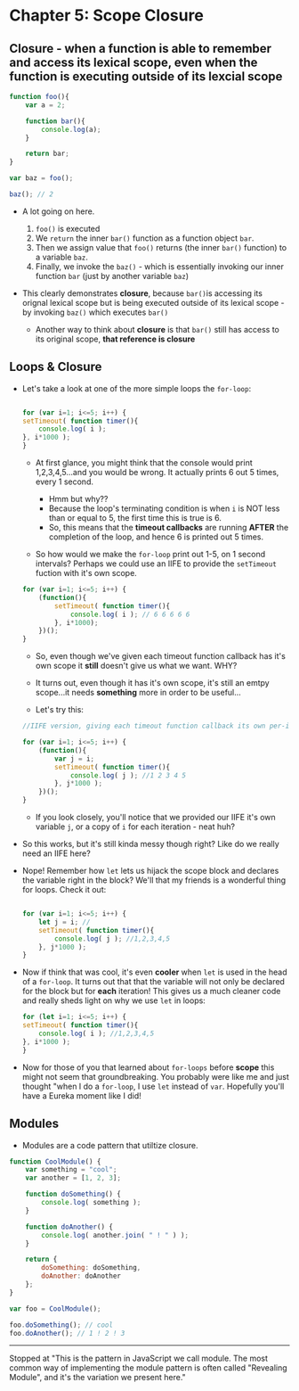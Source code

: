 # Chapter 5: Scope Closure

## **Closure** - when a function is able to remember and access its lexical scope, even when the function is executing outside of its lexcial scope

```javascript
function foo(){
    var a = 2;

    function bar(){
        console.log(a);
    }

    return bar;
}

var baz = foo();

baz(); // 2
```

* A lot going on here. 
  1. `foo()` is executed
  1. We `return` the inner `bar()` function as a function object `bar`.
  1. Then we assign value that `foo()` returns (the inner `bar()` function) to a variable `baz`. 
  1. Finally, we invoke the `baz()` - which is essentially invoking our inner function `bar` (just by another variable `baz`)

* This clearly demonstrates **closure**, because `bar()`is accessing its orignal lexical scope but is being executed outside of its lexical scope - by invoking `baz()` which executes `bar()`
  * Another way to think about **closure** is that `bar()` still has access to its original scope, **that reference is closure**

## Loops & Closure

* Let's take a look at one of the more simple loops the `for-loop`:
    ```javascript

    for (var i=1; i<=5; i++) {
	setTimeout( function timer(){
		console.log( i );
	}, i*1000 );
    }
    ```
    * At first glance, you might think that the console would print 1,2,3,4,5...and you would be wrong. It actually prints 6 out 5 times, every 1 second. 
      * Hmm but why??
      * Because the loop's terminating condition is when `i` is NOT less than or equal to 5, the first time this is true is 6. 
      * So, this means that the **timeout callbacks** are running **AFTER** the completion of the loop, and hence 6 is printed out 5 times. 
    
    * So how would we make the `for-loop` print out 1-5, on 1 second intervals? Perhaps we could use an IIFE to provide the `setTimeout` fuction with it's own scope. 

    ```javascript
    for (var i=1; i<=5; i++) {
        (function(){
            setTimeout( function timer(){
                console.log( i ); // 6 6 6 6 6 
            }, i*1000);
        })();
    }
    ```
    * So, even though we've given each timeout function callback has it's own scope it **still** doesn't give us what we want. WHY?
    * It turns out, even though it has it's own scope, it's still an emtpy scope...it needs **something** more in order to be useful...

    * Let's try this: 

    ```javascript
    //IIFE version, giving each timeout function callback its own per-iteration scope

    for (var i=1; i<=5; i++) {
        (function(){
            var j = i;
            setTimeout( function timer(){
                console.log( j ); //1 2 3 4 5 
            }, j*1000 );
        })();
    }
    ```
    * If you look closely, you'll notice that we provided our IIFE it's own variable `j`, or a copy of `i` for each iteration - neat huh?

* So this works, but it's still kinda messy though right? Like do we really need an IIFE here? 
* Nope! Remember how `let` lets us hijack the scope block and declares the variable right in the block? We'll that my friends is a wonderful thing for loops. Check it out: 

    ```javascript

    for (var i=1; i<=5; i++) {
        let j = i; // 
        setTimeout( function timer(){
            console.log( j ); //1,2,3,4,5
        }, j*1000 );
    }

    ```
* Now if think that was cool, it's even **cooler** when `let` is used in the head of a `for-loop`. It turns out that that the variable will not only be declared for the block but for **each** iteration! This gives us a much cleaner code and really sheds light on why we use `let` in loops:

    ```javascript
    for (let i=1; i<=5; i++) {
	setTimeout( function timer(){
		console.log( i ); //1,2,3,4,5
	}, i*1000 );
    }
    ```
* Now for those of you that learned about `for-loops` before **scope** this might not seem that groundbreaking. You probably were like me and just thought "when I do a `for-loop`, I use `let` instead of `var`. Hopefully you'll have a Eureka moment like I did!

## Modules

* Modules are a code pattern that utiltize closure. 

```javascript
function CoolModule() {
	var something = "cool";
	var another = [1, 2, 3];

	function doSomething() {
		console.log( something );
	}

	function doAnother() {
		console.log( another.join( " ! " ) );
	}

	return {
		doSomething: doSomething,
		doAnother: doAnother
	};
}

var foo = CoolModule();

foo.doSomething(); // cool
foo.doAnother(); // 1 ! 2 ! 3
```

---
Stopped at "This is the pattern in JavaScript we call module. The most common way of implementing the module pattern is often called "Revealing Module", and it's the variation we present here."